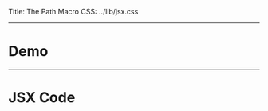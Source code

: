 Title: The Path Macro
CSS: ../lib/jsx.css

-----

# Demo

<div id="demo-area"></div>

-----

# JSX Code

<script src="../lib/jquery.min.js"></script>
<script src="converted/path-expanded.js"></script>
